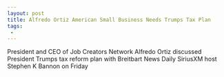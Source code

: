 ```yaml
---
layout: post
title: Alfredo Ortiz American Small Business Needs Trumps Tax Plan
tags:
 -
---
```

President and CEO of Job Creators Network Alfredo Ortiz discussed President Trumps tax reform plan with Breitbart News Daily SiriusXM host Stephen K Bannon on Friday
